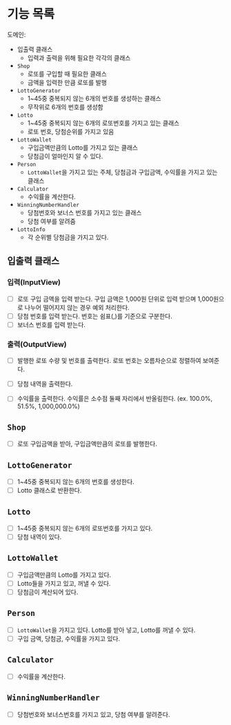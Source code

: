 # 기능 목록
도메인: 
- 입출력 클래스
  - 입력과 출력을 위해 필요한 각각의 클래스
- `Shop`
  - 로또를 구입할 때 필요한 클래스
  - 금액을 입력한 만큼 로또를 발행
- `LottoGenerator`
  - 1~45중 중복되지 않는 6개의 번호를 생성하는 클래스
  - 무작위로 6개의 번호를 생성함
- `Lotto`
  - 1~45중 중복되지 않는 6개의 로또번호를 가지고 있는 클래스
  - 로또 번호, 당첨순위를 가지고 있음
- `LottoWallet`
  - 구입금액만큼의 Lotto를 가지고 있는 클래스
  - 당첨금이 얼마인지 알 수 있다.
- `Person`
  - `LottoWallet`을 가지고 있는 주체, 당첨금과 구입금액, 수익률을 가지고 있는 클래스
- `Calculator`
  - 수익률을 계산한다.
- `WinningNumberHandler`
  - 당첨번호와 보너스 번호를 가지고 있는 클래스
  - 당첨 여부를 알려줌
- `LottoInfo`
  - 각 순위별 당첨금을 가지고 있다.

## 입출력 클래스
### 입력(InputView)
- [ ] 로또 구입 금액을 입력 받는다. 구입 금액은 1,000원 단위로 입력 받으며 1,000원으로 나누어 떨어지지 않는 경우 예외 처리한다.
- [ ] 당첨 번호를 입력 받는다. 번호는 쉼표(,)를 기준으로 구분한다.
- [ ] 보너스 번호를 입력 받는다.

### 출력(OutputView)
- [ ] 발행한 로또 수량 및 번호를 출력한다. 로또 번호는 오름차순으로 정렬하여 보여준다.
- [ ] 당첨 내역을 출력한다.
- [ ] 수익률을 출력한다. 수익률은 소수점 둘째 자리에서 반올림한다. (ex. 100.0%, 51.5%, 1,000,000.0%)


## `Shop`
- [ ] 로또 구입금액을 받아, 구입금액만큼의 로또를 발행한다.

## `LottoGenerator`
- [ ] 1~45중 중복되지 않는 6개의 번호를 생성한다.
- [ ] Lotto 클래스로 반환한다.

## `Lotto`
- [ ] 1~45중 중복되지 않는 6개의 로또번호를 가지고 있다.
- [ ] 당첨 내역이 있다.

## `LottoWallet`
- [ ] 구입금액만큼의 Lotto를 가지고 있다.
- [ ] Lotto들을 가지고 있고, 꺼낼 수 있다.
- [ ] 당첨금이 계산되어 있다.

## `Person`
- [ ] `LottoWallet`을 가지고 있다. Lotto를 받아 넣고, Lotto를 꺼낼 수 있다.
- [ ] 구입 금액, 당첨금, 수익률을 가지고 있다.

## `Calculator`
- [ ] 수익률을 계산한다.

## `WinningNumberHandler`
-[ ] 당첨번호와 보너스번호를 가지고 있고, 당첨 여부를 알려준다.